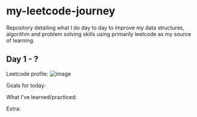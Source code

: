 # my-leetcode-journey
Repository detailing what I do day to day to improve my data structures, algorithm and problem solving skills using primarily leetcode as my source of learning.

## Day 1 - ?

Leetcode profile: ![image](https://github.com/BlunderBarry/my-leetcode-journey/assets/115489663/1df9efb8-6fdb-45a4-91bc-091790b79ad9)

Goals for today:

What I've learned/practiced:

Extra:
